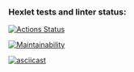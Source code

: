 ### Hexlet tests and linter status:
[![Actions Status](https://github.com/dd357/php-project-45/actions/workflows/hexlet-check.yml/badge.svg)](https://github.com/dd357/php-project-45/actions)

[![Maintainability](https://api.codeclimate.com/v1/badges/697408837dbec27720bb/maintainability)](https://codeclimate.com/github/dd357/php-project-45/maintainability)

[![asciicast](https://asciinema.org/a/699937.svg)](https://asciinema.org/a/699937)
